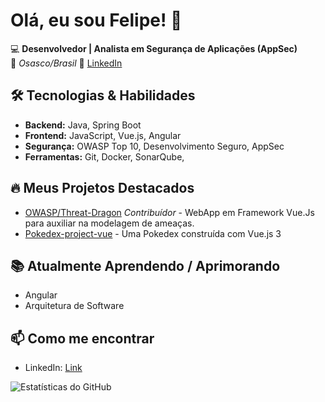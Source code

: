 # Olá, eu sou Felipe! 👋  

💻 **Desenvolvedor | Analista em Segurança de Aplicações (AppSec)**  
📍 *Osasco/Brasil*
📧 [LinkedIn](https://www.linkedin.com/in/felipe-costacurta-paruce/)

## 🛠️ Tecnologias & Habilidades  

- **Backend:** Java, Spring Boot  
- **Frontend:** JavaScript, Vue.js, Angular  
- **Segurança:** OWASP Top 10, Desenvolvimento Seguro, AppSec  
- **Ferramentas:** Git, Docker, SonarQube, 

## 🔥 Meus Projetos Destacados  

- [OWASP/Threat-Dragon](https://github.com/OWASP/threat-dragon) *Contribuídor* - WebApp em Framework Vue.Js para auxiliar na modelagem de ameaças.
- [Pokedex-project-vue](https://github.com/fparuce/pokedex-project-vue) - Uma Pokedex construída com Vue.js 3

## 📚 Atualmente Aprendendo / Aprimorando  

- Angular
- Arquitetura de Software 

## 📫 Como me encontrar  

- LinkedIn: [Link](https://www.linkedin.com/in/felipe-costacurta-paruce/)
          

![Estatísticas do GitHub](https://github-readme-stats.vercel.app/api?username=fparuce&show_icons=true&theme=gotham)  
